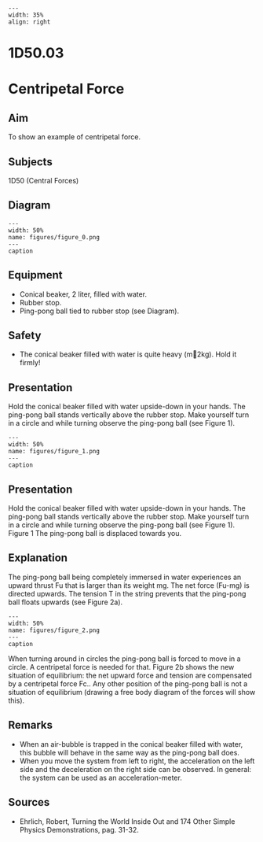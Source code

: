 
```{figure} /figures/busy.png
---
width: 35%
align: right
```
# 1D50.03 
  # Centripetal Force 
    
  
## Aim   
 To show an example of centripetal force.   
  
## Subjects   
 1D50 (Central Forces)   
  
## Diagram   
   
```{figure} figures/figure_0.png  
---  
width: 50%  
name: figures/figure_0.png  
---  
caption  
``` 
     
  
## Equipment   
 
 *  Conical beaker, 2 liter, filled with water. 
 *  Rubber stop. 
 *  Ping-pong ball tied to rubber stop (see Diagram).   
  
## Safety   
 
 *  The conical beaker filled with water is quite heavy (m2kg). Hold it firmly!
     
  
## Presentation   
 Hold the conical beaker filled with water upside-down in your hands. The ping-pong ball stands vertically above the rubber stop. Make yourself turn in a circle and while turning observe the ping-pong ball (see Figure 1).   
```{figure} figures/figure_1.png  
---  
width: 50%  
name: figures/figure_1.png  
---  
caption  
``` 
     
  
## Presentation   
 Hold the conical beaker filled with water upside-down in your hands. The ping-pong ball stands vertically above the rubber stop. Make yourself turn in a circle and while turning observe the ping-pong ball (see Figure 1).  Figure 1  The ping-pong ball is displaced towards you.    
  
## Explanation   
 The ping-pong ball being completely immersed in water experiences an upward thrust Fu that is larger than its weight mg. The net force (Fu-mg) is directed upwards. The tension T in the string prevents that the ping-pong ball floats upwards (see Figure 2a).   
```{figure} figures/figure_2.png  
---  
width: 50%  
name: figures/figure_2.png  
---  
caption  
``` 
 When turning around in circles the ping-pong ball is forced to move in a circle. A centripetal force is needed for that. Figure 2b shows the new situation of equilibrium: the net upward force and tension are compensated by a centripetal force Fc.. Any other position of the ping-pong ball is not a situation of equilibrium (drawing a free body diagram of the forces will show this).    
  
## Remarks   
 
 *  When an air-bubble is trapped in the conical beaker filled with water, this bubble will behave in the same way as the ping-pong ball does. 
 *  When you move the system from left to right, the acceleration on the left side and the deceleration on the right side can be observed. In general: the system can be used as an acceleration-meter.
     
  
## Sources   
 
 *  Ehrlich, Robert, Turning the World Inside Out and 174 Other Simple Physics Demonstrations, pag. 31-32.
  